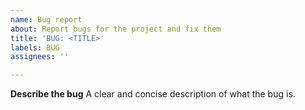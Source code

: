 ```yaml
---
name: Bug report
about: Report bugs for the project and fix them
title: 'BUG: <TITLE>'
labels: BUG
assignees: ''

---
```


**Describe the bug**
A clear and concise description of what the bug is.
